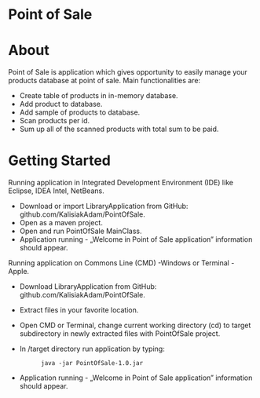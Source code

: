 # Point of Sale 


# About



Point of Sale is application which gives opportunity to easily manage your products database at point of sale. 
Main functionalities are:

* Create table of products in in-memory database.
* Add product to database.
* Add sample of products to database.
* Scan products per id.
* Sum up all of the scanned products with total sum to be paid.


# Getting Started



Running application in Integrated Development Environment (IDE) like Eclipse, IDEA Intel, NetBeans.

* Download or import LibraryApplication from GitHub: github.com/KalisiakAdam/PointOfSale.
* Open as a maven project.
* Open and run PointOfSale MainClass.
* Application running	 - „Welcome in Point of Sale application” information should appear.

Running application on Commons Line (CMD) -Windows or Terminal - Apple.

* Download LibraryApplication from GitHub: github.com/KalisiakAdam/PointOfSale.
* Extract files in your favorite location.
* Open CMD or Terminal, change current working directory (cd) to target subdirectory in newly extracted files with PointOfSale project.
* In /target directory run application by typing:
		
			java -jar PointOfSale-1.0.jar

* Application running	 - „Welcome in Point of Sale application” information should appear.
